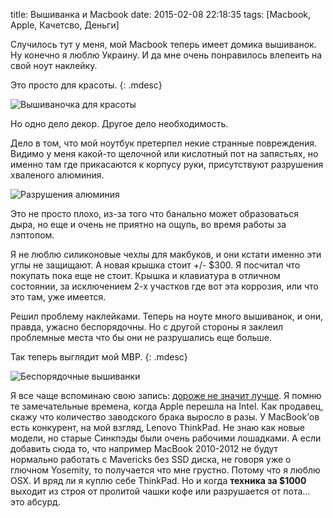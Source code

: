 title: Вышиванка и Macbook
date: 2015-02-08 22:18:35
tags: [Macbook, Apple, Качетсво, Деньги]

Случилось тут у меня, мой Macbook теперь имеет домика вышиванок. Ну конечно я люблю Украину. И да мне очень понравилось влепеить на свой ноут наклейку. 

Это просто для красоты.
{: .mdesc}

![Вышиваночка для красоты](http://macgera.s3.amazonaws.com/mb-folk/10831836_852657174754382_395736697_n.jpg)

Но одно дело декор. Другое дело необходимость.

Дело в том, что мой ноутбук претерпел некие странные повреждения. Видимо у меня какой-то щелочной или кислотный пот на запястьях, но именно там где прикасаются к корпусу руки, присутствуют разрушения хваленого алюминия.

![Разрушения алюминия](http://macgera.s3.amazonaws.com/mb-folk/2015209031700.jpg)

Это не просто плохо, из-за того что банально может образоваться дыра, но еще и очень не приятно на ощупь, во время работы за лэптопом.

Я не люблю силиконовые чехлы для макбуков, и они кстати именно эти углы не защищают. А новая крышка стоит +/- $300. Я посчитал что покупать пока еще не стоит. Крышка и клавиатура в отличном состоянии, за исключением 2-х участков где вот эта коррозия, или что это там, уже имеется.

Решил проблему наклейками. Теперь на ноуте много вышиванок, и они, правда, ужасно беспорядочны. Но с другой стороны я заклеил проблемные места что бы они не разрушались еще больше.

Так теперь выглядит мой MBP.
{: .mdesc}

![Беспорядочные вышиванки](http://macgera.s3.amazonaws.com/mb-folk/2015209033250.jpg)

Я все чаще вспоминаю свою запись: [дороже не значит лучше](/blog/expensive-not-better/). Я помню те замечательные времена, когда Apple перешла на Intel. Как продавец, скажу что количество заводского брака выросло в разы. У MacBook’ов есть конкурент, на мой взгляд, Lenovo ThinkPad. Не знаю как новые модели, но старые Синкпэды были очень рабочими лошадками. А если добавить сюда то, что например MacBook 2010-2012 не будут нормально работать с Mavericks без SSD диска, не говоря уже о глючном Yosemity, то получается что мне грустно. Потому что я люблю OSX. И вряд ли я куплю себе ThinkPad. Но и когда **техника за $1000** выходит из строя от пролитой чашки кофе или разрушается от пота… это абсурд.

